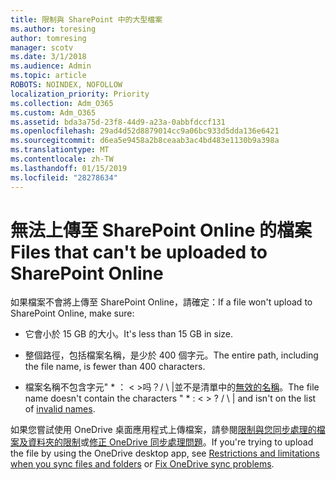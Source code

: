 ```yaml
---
title: 限制與 SharePoint 中的大型檔案
ms.author: toresing
author: tomresing
manager: scotv
ms.date: 3/1/2018
ms.audience: Admin
ms.topic: article
ROBOTS: NOINDEX, NOFOLLOW
localization_priority: Priority
ms.collection: Adm_O365
ms.custom: Adm_O365
ms.assetid: bda3a75d-23f8-44d9-a23a-0abbfdccf131
ms.openlocfilehash: 29ad4d52d8879014cc9a06bc933d5dda136e6421
ms.sourcegitcommit: d6ea5e9458a2b8ceaab3ac4bd483e1130b9a398a
ms.translationtype: MT
ms.contentlocale: zh-TW
ms.lasthandoff: 01/15/2019
ms.locfileid: "28278634"
---
```

# <a name="files-that-cant-be-uploaded-to-sharepoint-online"></a><span data-ttu-id="d980d-102">無法上傳至 SharePoint Online 的檔案</span><span class="sxs-lookup"><span data-stu-id="d980d-102">Files that can't be uploaded to SharePoint Online</span></span>

<span data-ttu-id="d980d-103">如果檔案不會將上傳至 SharePoint Online，請確定：</span><span class="sxs-lookup"><span data-stu-id="d980d-103">If a file won't upload to SharePoint Online, make sure:</span></span>
  
- <span data-ttu-id="d980d-104">它會小於 15 GB 的大小。</span><span class="sxs-lookup"><span data-stu-id="d980d-104">It's less than 15 GB in size.</span></span>
    
- <span data-ttu-id="d980d-105">整個路徑，包括檔案名稱，是少於 400 個字元。</span><span class="sxs-lookup"><span data-stu-id="d980d-105">The entire path, including the file name, is fewer than 400 characters.</span></span>
    
- <span data-ttu-id="d980d-p101">檔案名稱不包含字元" \* ： \< \>吗？/ \ |並不是清單中的[無效的名稱](https://go.microsoft.com/fwlink/?linkid=866430)。</span><span class="sxs-lookup"><span data-stu-id="d980d-p101">The file name doesn't contain the characters " \* : \< \> ? / \ | and isn't on the list of [invalid names](https://go.microsoft.com/fwlink/?linkid=866430).</span></span>
    
<span data-ttu-id="d980d-108">如果您嘗試使用 OneDrive 桌面應用程式上傳檔案，請參閱[限制與您同步處理的檔案及資料夾的限制](http://go.microsoft.com/fwlink/p/?LinkID=717734)或[修正 OneDrive 同步處理問題](https://go.microsoft.com/fwlink/?linkid=866431)。</span><span class="sxs-lookup"><span data-stu-id="d980d-108">If you're trying to upload the file by using the OneDrive desktop app, see [Restrictions and limitations when you sync files and folders](http://go.microsoft.com/fwlink/p/?LinkID=717734) or [Fix OneDrive sync problems](https://go.microsoft.com/fwlink/?linkid=866431).</span></span>
  

